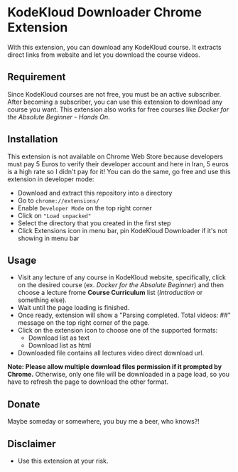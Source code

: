 # KodeKloud Downloader Chrome Extension

With this extension, you can download any KodeKloud course. It extracts direct links from website and let you download the course videos.

## Requirement

Since KodeKloud courses are not free, you must be an active subscriber. After becoming a subscriber, you can use this extension to download any course you want. This extension also works for free courses like *Docker for the Absolute Beginner - Hands On*.

## Installation

This extension is not available on Chrome Web Store because developers must pay 5 Euros to verify their developer account and here in Iran, 5 euros is a high rate so I didn't pay for it! You can do the same, go free and use this extension in developer mode:

- Download and extract this repository into a directory
- Go to `chrome://extensions/`
- Enable `Developer Mode` on the top right corner
- Click on `"Load unpacked"`
- Select the directory that you created in the first step
- Click Extensions icon in menu bar, pin KodeKloud Downloader if it's not showing in menu bar

## Usage

- Visit any lecture of any course in KodeKloud website, specifically, click on the desired course (ex. *Docker for the Absolute Beginner*) and then choose a lecture frome **Course Curriculum** list (*Introduction* or something else).
- Wait until the page loading is finished.
- Once ready, extension will show a "Parsing completed. Total videos: ##" message on the top right corner of the page.
- Click on the extension icon to choose one of the supported formats:
  - Download list as text
  - Download list as html
- Downloaded file contains all lectures video direct download url.

**Note: Please allow multiple download files permission if it prompted by Chrome.** Otherwise, only one file will be downloaded in a page load, so you have to refresh the page to download the other format.

## Donate

Maybe someday or somewhere, you buy me a beer, who knows?!

## Disclaimer

- Use this extension at your risk.
